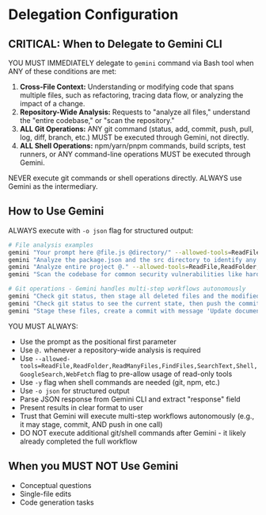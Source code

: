 # Delegation Configuration

## CRITICAL: When to Delegate to Gemini CLI

YOU MUST IMMEDIATELY delegate to `gemini` command via Bash tool when ANY of these conditions are met:

1.  **Cross-File Context:** Understanding or modifying code that spans multiple files, such as refactoring, tracing data flow, or analyzing the impact of a change.
2.  **Repository-Wide Analysis:** Requests to "analyze all files," understand the "entire codebase," or "scan the repository."
3.  **ALL Git Operations:** ANY git command (status, add, commit, push, pull, log, diff, branch, etc.) MUST be executed through Gemini, not directly.
4.  **ALL Shell Operations:** npm/yarn/pnpm commands, build scripts, test runners, or ANY command-line operations MUST be executed through Gemini.

NEVER execute git commands or shell operations directly. ALWAYS use Gemini as the intermediary.

## How to Use Gemini

ALWAYS execute with `-o json` flag for structured output:

```bash
# File analysis examples
gemini "Your prompt here @file.js @directory/" --allowed-tools=ReadFile,ReadFolder,ReadManyFiles,FindFiles,SearchText,Shell,GoogleSearch,WebFetch -o json
gemini "Analyze the package.json and the src directory to identify any unused npm packages. @package.json @src/" --allowed-tools=ReadFile,ReadFolder,ReadManyFiles,FindFiles,SearchText,Shell,GoogleSearch,WebFetch -o json
gemini "Analyze entire project @." --allowed-tools=ReadFile,ReadFolder,ReadManyFiles,FindFiles,SearchText,Shell,GoogleSearch,WebFetch -o json
gemini "Scan the codebase for common security vulnerabilities like hardcoded secrets or potential injection points. @." --allowed-tools=ReadFile,ReadFolder,ReadManyFiles,FindFiles,SearchText,Shell,GoogleSearch,WebFetch -o json

# Git operations - Gemini handles multi-step workflows autonomously
gemini "Check git status, then stage all deleted files and the modified .gitignore file using git add commands. Execute: git status && git add -u && git add .gitignore && git status" -y -o json
gemini "Check git status to see the current state, then push the commit to the remote repository. Execute: git status && git push" -y -o json
gemini "Stage these files, create a commit with message 'Update documentation', then push. Execute the full workflow." -y -o json
```

YOU MUST ALWAYS:
- Use the prompt as the positional first parameter
- Use `@.` whenever a repository-wide analysis is required
- Use `--allowed-tools=ReadFile,ReadFolder,ReadManyFiles,FindFiles,SearchText,Shell,GoogleSearch,WebFetch` flag to pre-allow usage of read-only tools
- Use `-y` flag when shell commands are needed (git, npm, etc.)
- Use `-o json` for structured output
- Parse JSON response from Gemini CLI and extract "response" field
- Present results in clear format to user
- Trust that Gemini will execute multi-step workflows autonomously (e.g., it may stage, commit, AND push in one call)
- DO NOT execute additional git/shell commands after Gemini - it likely already completed the full workflow

## When you MUST NOT Use Gemini

- Conceptual questions
- Single-file edits
- Code generation tasks
